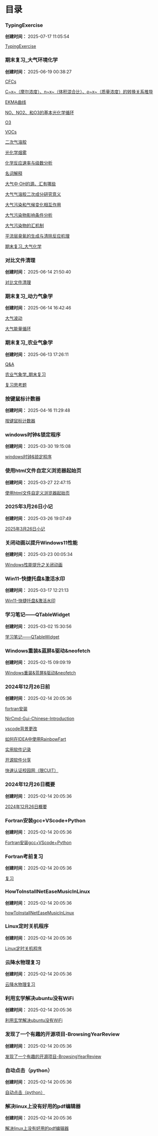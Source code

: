# 目录

### TypingExercise

**创建时间：** 2025-07-17 11:05:54

[TypingExercise](Passages/TypingExercise/main.md)

### 期末复习_大气环境化学

**创建时间：** 2025-06-19 00:38:27

[CFCs](Passages/期末复习_大气环境化学/CFCs.md)

[C~x~（摩尔浓度）、n~x~（体积混合比）、ρ~x~（质量浓度）的转换关系推导](Passages/期末复习_大气环境化学/C~x~（摩尔浓度）、n~x~（体积混合比）、ρ~x~（质量浓度）的转换关系推导.md)

[EKMA曲线](Passages/期末复习_大气环境化学/EKMA曲线.md)

[NO、NO2、和O3的基本光化学循环](Passages/期末复习_大气环境化学/NO、NO2、和O3的基本光化学循环.md)

[O3](Passages/期末复习_大气环境化学/O3.md)

[VOCs](Passages/期末复习_大气环境化学/VOCs.md)

[二次气溶胶](Passages/期末复习_大气环境化学/二次气溶胶.md)

[光化学烟雾](Passages/期末复习_大气环境化学/光化学烟雾.md)

[化学反应速率与级数分析](Passages/期末复习_大气环境化学/化学反应速率与级数分析.md)

[名词解释](Passages/期末复习_大气环境化学/名词解释.md)

[大气中·OH的源、汇有哪些](Passages/期末复习_大气环境化学/大气中·OH的源、汇有哪些.md)

[大气气溶胶二次成分研究意义](Passages/期末复习_大气环境化学/大气气溶胶二次成分研究意义.md)

[大气污染和气候变化相互作用](Passages/期末复习_大气环境化学/大气污染和气候变化相互作用.md)

[大气污染物影响条件分析](Passages/期末复习_大气环境化学/大气污染物影响条件分析.md)

[大气污染物的汇机制](Passages/期末复习_大气环境化学/大气污染物的汇机制.md)

[平流层臭氧的生成与清除反应机理](Passages/期末复习_大气环境化学/平流层臭氧的生成与清除反应机理.md)

[期末复习_大气化学](Passages/期末复习_大气环境化学/期末复习_大气化学.md)

### 对比文件清理

**创建时间：** 2025-06-14 21:50:40

[对比文件清理](Passages/对比文件清理/main.md)

### 期末复习_动力气象学

**创建时间：** 2025-06-14 16:42:46

[大气波动](Passages/期末复习_动力气象学/大气波动.md)

[大气能量循环](Passages/期末复习_动力气象学/大气能量循环.md)

### 期末复习_农业气象学

**创建时间：** 2025-06-13 17:26:11

[Q&A](Passages/期末复习_农业气象学/Q&A.md)

[农业气象学_期末复习](Passages/期末复习_农业气象学/农业气象学_期末复习.md)

[复习思考题](Passages/期末复习_农业气象学/复习思考题.md)

### 按键鼠标计数器

**创建时间：** 2025-04-16 11:29:48

[按键鼠标计数器](Passages/按键鼠标计数器/main.md)

### windows时钟&锁定程序

**创建时间：** 2025-03-30 19:15:08

[windows时钟&锁定程序](Passages/windows时钟&锁定程序/main.md)

### 使用html文件自定义浏览器起始页

**创建时间：** 2025-03-27 22:47:15

[使用html文件自定义浏览器起始页](Passages/使用html文件自定义浏览器起始页/main.md)

### 2025年3月26日小记

**创建时间：** 2025-03-26 19:07:49

[2025年3月26日小记](Passages/2025年3月26日小记/main.md)

### 关闭动画以提升Windows11性能

**创建时间：** 2025-03-23 00:05:34

[Windows性能提升之关闭动画](Passages/关闭动画以提升Windows11性能/Windows性能提升之关闭动画.md)

### Win11-快捷托盘&激活水印

**创建时间：** 2025-03-17 12:21:13

[Win11-快捷托盘&激活水印](Passages/Win11-快捷托盘&激活水印/main.md)

### 学习笔记——QTableWidget

**创建时间：** 2025-03-02 15:30:56

[学习笔记——QTableWidget](Passages/学习笔记——QTableWidget/main.md)

### Windows重装&蓝屏&驱动&neofetch

**创建时间：** 2025-02-15 09:09:19

[Windows重装&蓝屏&驱动&neofetch](Passages/Windows重装&蓝屏&驱动&neofetch/main.md)

### 2024年12月26日前

**创建时间：** 2025-02-14 20:05:36

[fortran安装](Passages/2024年12月26日前/fortran安装.md)

[NirCmd-Gui-Chinese-Introduction](Passages/2024年12月26日前/NirCmd-Gui-Chinese-Introduction.md)

[vscode背景更改](Passages/2024年12月26日前/vscode背景更改.md)

[如何在IDEA中使用RainbowFart](Passages/2024年12月26日前/如何在IDEA中使用RainbowFart.md)

[实用软件记录](Passages/2024年12月26日前/实用软件记录.md)

[开源软件分享](Passages/2024年12月26日前/开源软件分享.md)

[快速认证校园网（限CUIT）](Passages/2024年12月26日前/快速认证校园网（限CUIT）.md)

### 2024年12月26日概要

**创建时间：** 2025-02-14 20:05:36

[2024年12月26日概要](Passages/2024年12月26日概要/main.md)

### Fortran安装gcc+VScode+Python

**创建时间：** 2025-02-14 20:05:36

[Fortran安装gcc+VScode+Python](Passages/Fortran安装gcc+VScode+Python/Fortran安装gcc+VScode+Python.md)

### Fortran考前复习

**创建时间：** 2025-02-14 20:05:36

[复习](Passages/Fortran考前复习/复习.md)

### HowToInstallNetEaseMusicInLinux

**创建时间：** 2025-02-14 20:05:36

[howToInstallNetEaseMusicInLinux](Passages/HowToInstallNetEaseMusicInLinux/howToInstallNetEaseMusicInLinux.md)

### Linux定时关机程序

**创建时间：** 2025-02-14 20:05:36

[Linux定时关机程序](Passages/Linux定时关机程序/main.md)

### 云降水物理复习

**创建时间：** 2025-02-14 20:05:36

[云降水物理复习](Passages/云降水物理复习/云降水物理复习.md)

### 利用玄学解决ubuntu没有WiFi

**创建时间：** 2025-02-14 20:05:36

[利用玄学解决ubuntu没有WiFi](Passages/利用玄学解决ubuntu没有WiFi/main.md)

### 发现了一个有趣的开源项目-BrowsingYearReview

**创建时间：** 2025-02-14 20:05:36

[发现了一个有趣的开源项目-BrowsingYearReview](Passages/发现了一个有趣的开源项目-BrowsingYearReview/main.md)

### 自动点击（python）

**创建时间：** 2025-02-14 20:05:36

[自动点击（python）](Passages/自动点击（python）/main.md)

### 解决linux上没有好用的pdf编辑器

**创建时间：** 2025-02-14 20:05:36

[解决linux上没有好用的pdf编辑器](Passages/解决linux上没有好用的pdf编辑器/main.md)

